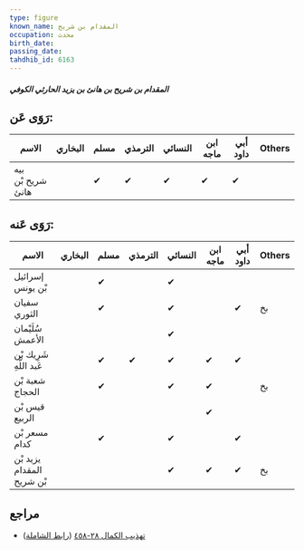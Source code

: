 ```yaml
---
type: figure
known_name: المقدام بن شريح
occupation: محدث
birth_date:
passing_date:
tahdhib_id: 6163
---
```

##### المقدام بن شريح بن هانئ بن يزيد الحارثي الكوفي

## رَوَى عَن:
| الاسم             | البخاري | مسلم | الترمذي | النسائي | ابن ماجه | أبي داود | Others |
| ----------------- | ------- | ---- | ------- | ------- | -------- | -------- | ------ |
| بيه شريح بْن هانئ |         | ✔    | ✔       | ✔       | ✔        | ✔        |        |
## رَوَى عَنه:
| الاسم                     | البخاري | مسلم | الترمذي | النسائي | ابن ماجه | أبي داود | Others |
| ------------------------- | ------- | ---- | ------- | ------- | -------- | -------- | ------ |
| إسرائيل بْن يونس          |         | ✔    |         | ✔       |          |          |        |
| سفيان الثوري              |         | ✔    |         | ✔       |          | ✔        | بخ     |
| سُلَيْمان الأعمش          |         |      |         | ✔       |          |          |        |
| شَرِيك بْن عَبد اللَّهِ   |         | ✔    | ✔       | ✔       | ✔        | ✔        |        |
| شعبة بْن الحجاج           |         | ✔    |         | ✔       | ✔        |          | بخ     |
| قيس بْن الربيع            |         |      |         |         | ✔        |          |        |
| مسعر بْن كدام             |         | ✔    |         | ✔       |          | ✔        |        |
| يزيد بْن المقدام بْن شريح |         |      |         | ✔       | ✔        | ✔        | بخ     |
## مراجع
- [تهذيب الكمال ٢٨-٤٥٨](obsidian://open?vault=Tahdhib-al-Kamal&file=Figures/٦١٦٣-المقدام%20بن%20شريح%20بن%20هانئ%20بن%20يزيد%20الحارثي%20الكوفي) ([رابط الشاملة](https://shamela.ws/book/3722/15433))